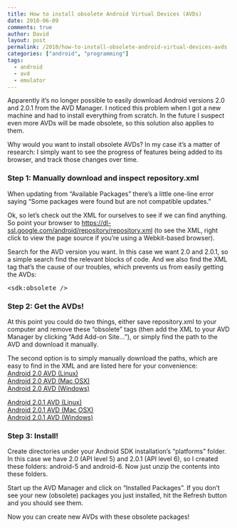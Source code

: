 ```yaml
---
title: How to install obsolete Android Virtual Devices (AVDs)
date: 2010-06-09
comments: true
author: David
layout: post
permalink: /2010/how-to-install-obsolete-android-virtual-devices-avds
categories: ["android", "programming"]
tags:
  - android
  - avd
  - emulator
---
```

Apparently it&#8217;s no longer possible to easily download Android versions 2.0 and 2.0.1 from the AVD Manager. I noticed this problem when I got a new machine and had to install everything from scratch. In the future I suspect even more AVDs will be made obsolete, so this solution also applies to them.

Why would you want to install obsolete AVDs? In my case it&#8217;s a matter of research: I simply want to see the progress of features being added to its browser, and track those changes over time.

### Step 1: Manually download and inspect repository.xml

When updating from &#8220;Available Packages&#8221; there&#8217;s a little one-line error saying &#8220;Some packages were found but are not compatible updates.&#8221;

Ok, so let&#8217;s check out the XML for ourselves to see if we can find anything. So point your browser to <https://dl-ssl.google.com/android/repository/repository.xml> (to see the XML, right click to view the page source if you&#8217;re using a Webkit-based browser).

Search for the AVD version you want. In this case we want 2.0 and 2.0.1, so a simple search find the relevant blocks of code. And we also find the XML tag that&#8217;s the cause of our troubles, which prevents us from easily getting the AVDs:

<pre name="code" class="xml">&lt;sdk:obsolete /&gt;
</pre>

### Step 2: Get the AVDs!

At this point you could do two things, either save repository.xml to your computer and remove these &#8220;obsolete&#8221; tags (then add the XML to your AVD Manager by clicking &#8220;Add Add-on Site&#8230;&#8221;), or simply find the path to the AVD and download it manually.

The second option is to simply manually download the paths, which are easy to find in the XML and are listed here for your convenience:  
[Android 2.0 AVD (Linux)][1]  
[Android 2.0 AVD (Mac OSX)][2]  
[Android 2.0 AVD (Windows)][3]

[Android 2.0.1 AVD (Linux)][4]  
[Android 2.0.1 AVD (Mac OSX)][5]  
[Android 2.0.1 AVD (Windows)][6]

### Step 3: Install!

Create directories under your Android SDK installation&#8217;s &#8220;platforms&#8221; folder. In this case we have 2.0 (API level 5) and 2.0.1 (API level 6), so I created these folders: android-5 and android-6. Now just unzip the contents into these folders.

Start up the AVD Manager and click on &#8220;Installed Packages&#8221;. If you don&#8217;t see your new (obsolete) packages you just installed, hit the Refresh button and you should see them.

Now you can create new AVDs with these obsolete packages!

 [1]: https://dl-ssl.google.com/android/repository/android-2.0_r01-linux.zip
 [2]: https://dl-ssl.google.com/android/repository/android-2.0_r01-macosx.zip
 [3]: https://dl-ssl.google.com/android/repository/android-2.0_r01-windows.zip
 [4]: https://dl-ssl.google.com/android/repository/android-2.0.1_r01-linux.zip
 [5]: https://dl-ssl.google.com/android/repository/android-2.0.1_r01-macosx.zip
 [6]: https://dl-ssl.google.com/android/repository/android-2.0.1_r01-windows.zip
